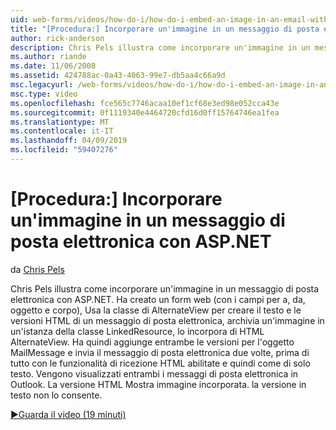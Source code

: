 ```yaml
---
uid: web-forms/videos/how-do-i/how-do-i-embed-an-image-in-an-email-with-aspnet
title: "[Procedura:] Incorporare un'immagine in un messaggio di posta elettronica con ASP.NET | Microsoft Docs"
author: rick-anderson
description: Chris Pels illustra come incorporare un'immagine in un messaggio di posta elettronica con ASP.NET. Si crea un web form (con i campi per a, da, oggetto e corpo), si usa il AlternateView...
ms.author: riande
ms.date: 11/06/2008
ms.assetid: 424788ac-0a43-4063-99e7-db5aa4c66a9d
msc.legacyurl: /web-forms/videos/how-do-i/how-do-i-embed-an-image-in-an-email-with-aspnet
msc.type: video
ms.openlocfilehash: fce565c7746acaa10ef1cf68e3ed98e052cca43e
ms.sourcegitcommit: 0f1119340e4464720cfd16d0ff15764746ea1fea
ms.translationtype: MT
ms.contentlocale: it-IT
ms.lasthandoff: 04/09/2019
ms.locfileid: "59407276"
---
```

# <a name="how-do-i-embed-an-image-in-an-email-with-aspnet"></a>[Procedura:] Incorporare un'immagine in un messaggio di posta elettronica con ASP.NET

da [Chris Pels](https://twitter.com/chrispels)

Chris Pels illustra come incorporare un'immagine in un messaggio di posta elettronica con ASP.NET. Ha creato un form web (con i campi per a, da, oggetto e corpo), Usa la classe di AlternateView per creare il testo e le versioni HTML di un messaggio di posta elettronica, archivia un'immagine in un'istanza della classe LinkedResource, lo incorpora di HTML AlternateView. Ha quindi aggiunge entrambe le versioni per l'oggetto MailMessage e invia il messaggio di posta elettronica due volte, prima di tutto con le funzionalità di ricezione HTML abilitate e quindi come di solo testo. Vengono visualizzati entrambi i messaggi di posta elettronica in Outlook. La versione HTML Mostra immagine incorporata. la versione in testo non lo consente.

[&#9654;Guarda il video (19 minuti)](https://channel9.msdn.com/Blogs/ASP-NET-Site-Videos/how-do-i-embed-an-image-in-an-email-with-aspnet)
